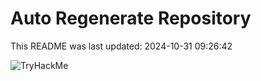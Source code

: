 # Auto Regenerate Repository

This README was last updated: 2024-10-31 09:26:42

 ![TryHackMe](https://tryhackme.com/badge/533634)